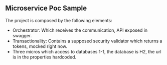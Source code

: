 ## Microservice Poc Sample

The project is composed by the following elements:
- Orchestrator: Which receives the communication, API exposed in swagger.
- Transactionality: Contains a supposed security validator which returns a tokens, mocked right now.
- Three micros which access to databases 1-1, the database is H2, the url is in the properties hardcoded.
